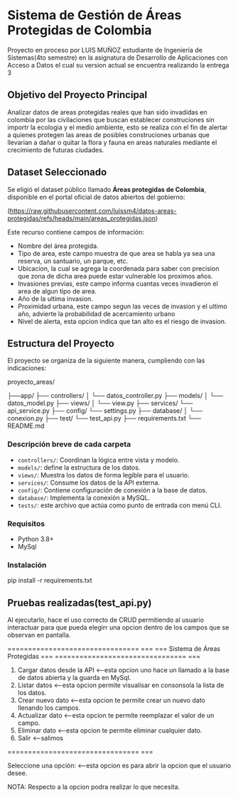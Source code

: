 # Sistema de Gestión de Áreas Protegidas de Colombia
Proyecto en proceso por LUIS MUÑOZ estudiante de Ingeniería de Sistemas(4to semestre) en la asignatura de Desarrollo de Aplicaciones con Acceso a Datos el cual su version actual se encuentra realizando la entrega 3


## Objetivo del Proyecto Principal 
Analizar datos de areas protegidas reales que han sido invadidas en colombia por las civilaciones que buscan establecer construciones sin importr la ecologia y el medio ambiente, esto se realiza con el fin de alertar a quienes protegen las areas de posibles construciones urbanas que llevarian a dañar o quitar la flora y fauna en areas naturales mediante el crecimiento de futuras ciudades.  


## Dataset Seleccionado
Se eligió el dataset público llamado **Áreas protegidas de Colombia**, disponible en el portal oficial de datos abiertos del gobierno:

(https://raw.githubusercontent.com/luissm4/datos-areas-protegidas/refs/heads/main/areas_protegidas.json)

Este recurso contiene campos de información:

- Nombre del área protegida.
- Tipo de area, este campo muestra de que area se habla ya sea una reserva, un santuario, un parque, etc.
- Ubicacion, la cual se agrega la coordenada para saber con precision que zona de dicha area puede estar vulnerable los proximos años.
- Invasiones previas, este campo informa cuantas veces invadieron el area de algun tipo de area.
- Año de la ultima invasion.
- Proximidad urbana, este campo segun las veces de invasion y el ultimo año, advierte la probabilidad de acercamiento urbano
- Nivel de alerta, esta opcion indica que tan alto es el riesgo de invasion.

  
## Estructura del Proyecto
El proyecto se organiza de la siguiente manera, cumpliendo con las indicaciones:

proyecto_areas/

├──app/
    ├── controllers/
    │   └── datos_controller.py
    ├── models/
    │   └── datos_model.py
    ├── views/
    │   └── view.py
    ├── services/
        └── api_service.py
├── config/
    └── settings.py
├── database/
│   └── conexion.py
├── test/
    └── test_api.py
├── requirements.txt
└── README.md


### Descripción breve de cada carpeta
- `controllers/`: Coordinan la lógica entre vista y modelo.
- `models/`: define la estructura de los datos.
- `views/`: Muestra los datos de forma legible para el usuario.
- `services/`: Consume los datos de la API externa.
- `config/`: Contiene configuración de conexión a la base de datos.
- `database/`: Implementa la conexión a MySQL.
- `tests/`: este archivo que actúa como punto de entrada con menú CLI.


### Requisitos
- Python 3.8+
- MySql


### Instalación
pip install -r requirements.txt


##  Pruebas realizadas(test_api.py)
Al ejecutarlo, hace el uso correcto de CRUD permitiendo al usuario interactuar para que pueda elegirr una opcion dentro de los campos que se observan en pantalla. 
 
================================ ===
=== Sistema de Áreas Protegidas ===
================================ ===
1. Cargar datos desde la API           <--esta opcion uno hace un llamado a la base de datos abierta y la guarda en MySql.
2. Listar datos                        <--esta opcion permite visualisar en consonsola la lista de los datos.
3. Crear nuevo dato                    <--esta opcion te permite crear un nuevo dato llenando los campos. 
4. Actualizar dato                     <--esta opcion te permite reemplazar el valor de un campo.
5. Eliminar dato                       <--esta opcion te permite eliminar cualquier dato.
6. Salir                               <--salimos
   
================================ ===

Seleccione una opción:                 <--esta opcion es para abrir la opcion que el usuario desee.

NOTA: Respecto a la opcion podra realizar lo que necesita.
